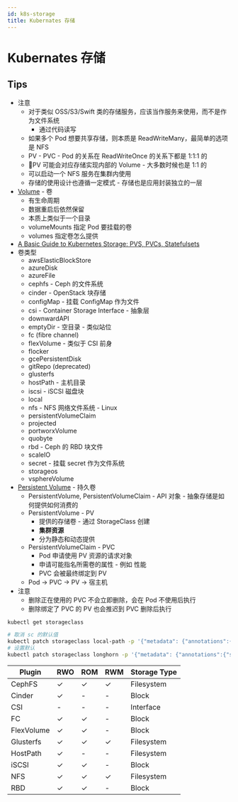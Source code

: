 ```yaml
---
id: k8s-storage
title: Kubernates 存储
---
```


# Kubernates 存储

## Tips

- 注意
  - 对于类似 OSS/S3/Swift 类的存储服务，应该当作服务来使用，而不是作为文件系统
    - 通过代码读写
  - 如果多个 Pod 想要共享存储，则本质是 ReadWriteMany，最简单的选项是 NFS
  - PV - PVC - Pod 的关系在 ReadWriteOnce 的关系下都是 1:1:1 的
  - PV 可能会对应存储实现内部的 Volume - 大多数时候也是 1:1 的
  - 可以启动一个 NFS 服务在集群内使用
  - 存储的使用设计也遵循一定模式 - 存储也是应用封装独立的一层
- [Volume](https://kubernetes.io/docs/concepts/storage/volumes) - 卷
  - 有生命周期
  - 数据重启后依然保留
  - 本质上类似于一个目录
  - volumeMounts 指定 Pod 要挂载的卷
  - volumes 指定卷怎么提供
- [A Basic Guide to Kubernetes Storage: PVS, PVCs, Statefulsets](https://portworx.com/basic-guide-kubernetes-storage/)
- 卷类型
  - awsElasticBlockStore
  - azureDisk
  - azureFile
  - cephfs - Ceph 的文件系统
  - cinder - OpenStack 块存储
  - configMap - 挂载 ConfigMap 作为文件
  - csi - Container Storage Interface - 抽象层
  - downwardAPI
  - emptyDir - 空目录 - 类似站位
  - fc (fibre channel)
  - flexVolume - 类似于 CSI 前身
  - flocker
  - gcePersistentDisk
  - gitRepo (deprecated)
  - glusterfs
  - hostPath - 主机目录
  - iscsi - iSCSI 磁盘块
  - local
  - nfs - NFS 网络文件系统 - Linux
  - persistentVolumeClaim
  - projected
  - portworxVolume
  - quobyte
  - rbd - Ceph 的 RBD 块文件
  - scaleIO
  - secret - 挂载 secret 作为文件系统
  - storageos
  - vsphereVolume
- [Persistent Volume](https://kubernetes.io/docs/concepts/storage/persistent-volumes/) - 持久卷
  - PersistentVolume, PersistentVolumeClaim - API 对象 - 抽象存储是如何提供如何消费的
  - PersistentVolume - PV
    - 提供的存储卷 - 通过 StorageClass 创建
    - **集群资源**
    - 分为静态和动态提供
  - PersistentVolumeClaim - PVC
    - Pod 申请使用 PV 资源的请求对象
    - 申请可能指名所需卷的属性 - 例如 性能
    - PVC 会被最终绑定到 PV
  - Pod -> PVC -> PV -> 宿主机
- 注意
  - 删除正在使用的 PVC 不会立即删除，会在 Pod 不使用后执行
  - 删除绑定了 PVC 的 PV 也会推迟到 PVC 删除后执行

```bash
kubectl get storageclass

# 取消 sc 的默认值
kubectl patch storageclass local-path -p '{"metadata": {"annotations":{"storageclass.kubernetes.io/is-default-class":"false"}}}'
# 设置默认
kubectl patch storageclass longhorn -p '{"metadata": {"annotations":{"storageclass.kubernetes.io/is-default-class":"true"}}}'
```

| Plugin     | RWO | ROM | RWM | Storage Type |
| ---------- | --- | --- | --- | ------------ |
| CephFS     | ✓   | ✓   | ✓   | Filesystem   |
| Cinder     | ✓   | -   | -   | Block        |
| CSI        | -   | -   | -   | Interface    |
| FC         | ✓   | ✓   | -   | Block        |
| FlexVolume | ✓   | ✓   | -   | Block        |
| Glusterfs  | ✓   | ✓   | ✓   | Filesystem   |
| HostPath   | ✓   | -   | -   | Filesystem   |
| iSCSI      | ✓   | ✓   | -   | Block        |
| NFS        | ✓   | ✓   | ✓   | Filesystem   |
| RBD        | ✓   | ✓   | -   | Block        |
